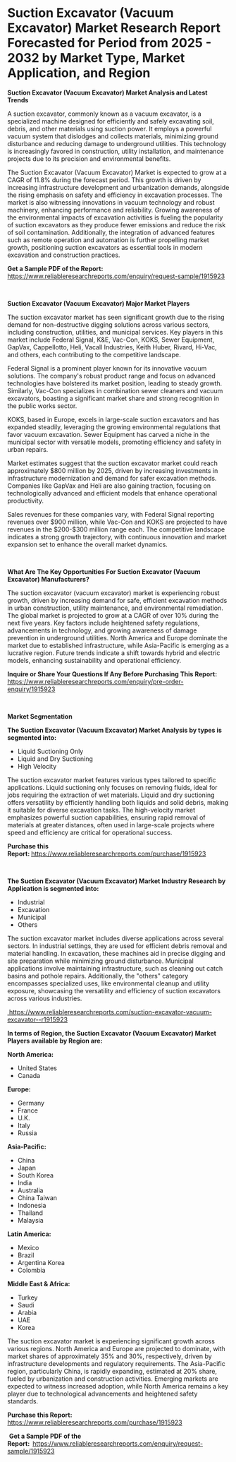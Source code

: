 <p><h1>Suction Excavator (Vacuum Excavator) Market Research Report Forecasted for Period from 2025 -  2032 by Market Type, Market Application, and Region</h1></p><p><strong>Suction Excavator (Vacuum Excavator) Market Analysis and Latest Trends</strong></p>
<p><p>A suction excavator, commonly known as a vacuum excavator, is a specialized machine designed for efficiently and safely excavating soil, debris, and other materials using suction power. It employs a powerful vacuum system that dislodges and collects materials, minimizing ground disturbance and reducing damage to underground utilities. This technology is increasingly favored in construction, utility installation, and maintenance projects due to its precision and environmental benefits.</p><p>The Suction Excavator (Vacuum Excavator) Market is expected to grow at a CAGR of 11.8% during the forecast period. This growth is driven by increasing infrastructure development and urbanization demands, alongside the rising emphasis on safety and efficiency in excavation processes. The market is also witnessing innovations in vacuum technology and robust machinery, enhancing performance and reliability. Growing awareness of the environmental impacts of excavation activities is fueling the popularity of suction excavators as they produce fewer emissions and reduce the risk of soil contamination. Additionally, the integration of advanced features such as remote operation and automation is further propelling market growth, positioning suction excavators as essential tools in modern excavation and construction practices.</p></p>
<p><strong>Get a Sample PDF of the Report:&nbsp;</strong> <a href="https://www.reliableresearchreports.com/enquiry/request-sample/1915923?utm_campaign=2215&utm_medium=2&utm_source=Github&utm_content=ia&utm_term=16042025&utm_id=suction-excavator-vacuum-excavator">https://www.reliableresearchreports.com/enquiry/request-sample/1915923</a></p>
<p>&nbsp;</p>
<p><strong>Suction Excavator (Vacuum Excavator) Major Market Players</strong></p>
<p><p>The suction excavator market has seen significant growth due to the rising demand for non-destructive digging solutions across various sectors, including construction, utilities, and municipal services. Key players in this market include Federal Signal, K&E, Vac-Con, KOKS, Sewer Equipment, GapVax, Cappellotto, Heli, Vacall Industries, Keith Huber, Rivard, Hi-Vac, and others, each contributing to the competitive landscape.</p><p>Federal Signal is a prominent player known for its innovative vacuum solutions. The company's robust product range and focus on advanced technologies have bolstered its market position, leading to steady growth. Similarly, Vac-Con specializes in combination sewer cleaners and vacuum excavators, boasting a significant market share and strong recognition in the public works sector. </p><p>KOKS, based in Europe, excels in large-scale suction excavators and has expanded steadily, leveraging the growing environmental regulations that favor vacuum excavation. Sewer Equipment has carved a niche in the municipal sector with versatile models, promoting efficiency and safety in urban repairs. </p><p>Market estimates suggest that the suction excavator market could reach approximately $800 million by 2025, driven by increasing investments in infrastructure modernization and demand for safer excavation methods. Companies like GapVax and Heli are also gaining traction, focusing on technologically advanced and efficient models that enhance operational productivity. </p><p>Sales revenues for these companies vary, with Federal Signal reporting revenues over $900 million, while Vac-Con and KOKS are projected to have revenues in the $200-$300 million range each. The competitive landscape indicates a strong growth trajectory, with continuous innovation and market expansion set to enhance the overall market dynamics.</p></p>
<p>&nbsp;</p>
<p><strong>What Are The Key Opportunities For Suction Excavator (Vacuum Excavator) Manufacturers?</strong></p>
<p><p>The suction excavator (vacuum excavator) market is experiencing robust growth, driven by increasing demand for safe, efficient excavation methods in urban construction, utility maintenance, and environmental remediation. The global market is projected to grow at a CAGR of over 10% during the next five years. Key factors include heightened safety regulations, advancements in technology, and growing awareness of damage prevention in underground utilities. North America and Europe dominate the market due to established infrastructure, while Asia-Pacific is emerging as a lucrative region. Future trends indicate a shift towards hybrid and electric models, enhancing sustainability and operational efficiency.</p></p>
<p><strong>Inquire or Share Your Questions If Any Before Purchasing This Report:</strong> <a href="https://www.reliableresearchreports.com/enquiry/pre-order-enquiry/1915923?utm_campaign=2215&utm_medium=2&utm_source=Github&utm_content=ia&utm_term=16042025&utm_id=suction-excavator-vacuum-excavator">https://www.reliableresearchreports.com/enquiry/pre-order-enquiry/1915923</a></p>
<p>&nbsp;</p>
<p><strong>Market Segmentation</strong></p>
<p><strong>The Suction Excavator (Vacuum Excavator) Market Analysis by types is segmented into:</strong></p>
<p><ul><li>Liquid Suctioning Only</li><li>Liquid and Dry Suctioning</li><li>High Velocity</li></ul></p>
<p><p>The suction excavator market features various types tailored to specific applications. Liquid suctioning only focuses on removing fluids, ideal for jobs requiring the extraction of wet materials. Liquid and dry suctioning offers versatility by efficiently handling both liquids and solid debris, making it suitable for diverse excavation tasks. The high-velocity market emphasizes powerful suction capabilities, ensuring rapid removal of materials at greater distances, often used in large-scale projects where speed and efficiency are critical for operational success.</p></p>
<p><strong>Purchase this Report:&nbsp;</strong><a href="https://www.reliableresearchreports.com/purchase/1915923?utm_campaign=2215&utm_medium=2&utm_source=Github&utm_content=ia&utm_term=16042025&utm_id=suction-excavator-vacuum-excavator">https://www.reliableresearchreports.com/purchase/1915923</a></p>
<p>&nbsp;</p>
<p><strong>The Suction Excavator (Vacuum Excavator) Market Industry Research by Application is segmented into:</strong></p>
<p><ul><li>Industrial</li><li>Excavation</li><li>Municipal</li><li>Others</li></ul></p>
<p><p>The suction excavator market includes diverse applications across several sectors. In industrial settings, they are used for efficient debris removal and material handling. In excavation, these machines aid in precise digging and site preparation while minimizing ground disturbance. Municipal applications involve maintaining infrastructure, such as cleaning out catch basins and pothole repairs. Additionally, the "others" category encompasses specialized uses, like environmental cleanup and utility exposure, showcasing the versatility and efficiency of suction excavators across various industries.</p></p>
<p><a href="https://www.reliableresearchreports.com/suction-excavator-vacuum-excavator--r1915923?utm_campaign=2215&utm_medium=2&utm_source=Github&utm_content=ia&utm_term=16042025&utm_id=suction-excavator-vacuum-excavator">&nbsp;https://www.reliableresearchreports.com/suction-excavator-vacuum-excavator--r1915923</a></p>
<p><strong>In terms of Region, the Suction Excavator (Vacuum Excavator) Market Players available by Region are:</strong></p>
<p>
    <p> <strong> North America: </strong>
        <ul>
            <li>United States</li>
            <li>Canada</li>
        </ul>
        </p> 
    <p> <strong> Europe: </strong>
        <ul>
            <li>Germany</li>
            <li>France</li>
            <li>U.K.</li>
            <li>Italy</li>
            <li>Russia</li>
        </ul>
        </p> 
    <p> <strong> Asia-Pacific: </strong>
        <ul>
            <li>China</li>
            <li>Japan</li>
            <li>South Korea</li>
            <li>India</li>
            <li>Australia</li>
            <li>China Taiwan</li>
            <li>Indonesia</li>
            <li>Thailand</li>
            <li>Malaysia</li>
        </ul>
        </p> 
    <p> <strong> Latin America: </strong>
        <ul>
            <li>Mexico</li>
            <li>Brazil</li>
            <li>Argentina Korea</li>
            <li>Colombia</li>
        </ul>
        </p> 
    <p> <strong> Middle East & Africa: </strong>
        <ul>
            <li>Turkey</li>
            <li>Saudi</li>
            <li>Arabia</li>
            <li>UAE</li>
            <li>Korea</li>
        </ul>
    </p>
    </p>
<p><p>The suction excavator market is experiencing significant growth across various regions. North America and Europe are projected to dominate, with market shares of approximately 35% and 30%, respectively, driven by infrastructure developments and regulatory requirements. The Asia-Pacific region, particularly China, is rapidly expanding, estimated at 20% share, fueled by urbanization and construction activities. Emerging markets are expected to witness increased adoption, while North America remains a key player due to technological advancements and heightened safety standards.</p></p>
<p><strong>Purchase this Report: </strong><a href="https://www.reliableresearchreports.com/purchase/1915923?utm_campaign=2215&utm_medium=2&utm_source=Github&utm_content=ia&utm_term=16042025&utm_id=suction-excavator-vacuum-excavator">https://www.reliableresearchreports.com/purchase/1915923</a></p>
<p>&nbsp;<strong>Get a Sample PDF of the Report:&nbsp;&nbsp;</strong><a href="https://www.reliableresearchreports.com/enquiry/request-sample/1915923?utm_campaign=2215&utm_medium=2&utm_source=Github&utm_content=ia&utm_term=16042025&utm_id=suction-excavator-vacuum-excavator">https://www.reliableresearchreports.com/enquiry/request-sample/1915923</a></p>
<p><strong></strong></p>
<p><p></p><p></p><p></p></p>